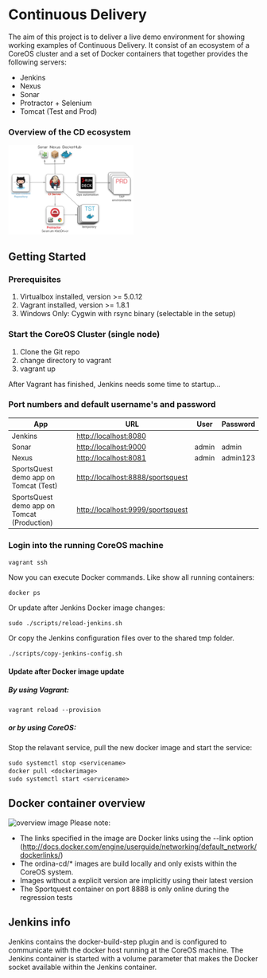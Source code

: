 # Continuous Delivery

The aim of this project is to deliver a live demo environment for showing working examples of Continuous Delivery.
It consist of an ecosystem of a CoreOS cluster and a set of Docker containers that together provides the following servers:

- Jenkins
- Nexus
- Sonar
- Protractor + Selenium
- Tomcat (Test and Prod)


### Overview of the CD ecosystem
<img src="images/cd-ecosystem-overview.png" alt="cd-ecosystem-overview" style="max-width:50%"/> 

## Getting Started

### Prerequisites
1. Virtualbox installed, version >= 5.0.12
1. Vagrant installed, version >= 1.8.1
1. Windows Only: Cygwin with rsync binary (selectable in the setup)

### Start the CoreOS Cluster (single node)
1. Clone the Git repo
1. change directory to vagrant
1. vagrant up

After Vagrant has finished, Jenkins needs some time to startup...

### Port numbers and default username's and password

| App | URL | User | Password |
| --- | --- | ---- | -------- |
| Jenkins | <http://localhost:8080> |      |      |
| Sonar   | <http://localhost:9000> | admin | admin |
| Nexus   | <http://localhost:8081> | admin | admin123 |
| SportsQuest demo app on Tomcat (Test) | <http://localhost:8888/sportsquest> |    |   |
| SportsQuest demo app on Tomcat (Production) | <http://localhost:9999/sportsquest> |    |    |

### Login into the running CoreOS machine
	vagrant ssh
Now you can execute Docker commands. Like show all running containers:
	
	docker ps
	
Or update after Jenkins Docker image changes:

    sudo ./scripts/reload-jenkins.sh

Or copy the Jenkins configuration files over to the shared tmp folder.

    ./scripts/copy-jenkins-config.sh

#### Update after Docker image update
##### By using Vagrant:

	vagrant reload --provision

##### or by using CoreOS:
Stop the relavant service, pull the new docker image and start the service:

	sudo systemctl stop <servicename>
	docker pull <dockerimage>
	sudo systemctl start <servicename>

## Docker container overview

![overview image](https://cdn.rawgit.com/J-Technologies/continuousdelivery/master/images/cd_docker_overview.svg)
Please note:
* The links specified in the image are Docker links using the --link option (http://docs.docker.com/engine/userguide/networking/default_network/dockerlinks/)
* The ordina-cd/* images are build locally and only exists within the CoreOS system.
* Images without a explicit version are implicitly using their latest version
* The Sportquest container on port 8888 is only online during the regression tests

## Jenkins info
Jenkins contains the docker-build-step plugin and is configured to communicate with the docker host running at the CoreOS machine. The Jenkins container is started with a volume parameter that makes the Docker socket available within the Jenkins container.
